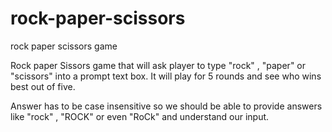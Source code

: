 # rock-paper-scissors
rock paper scissors game

Rock paper Sissors game that will ask player to type "rock" , "paper" or  "scissors" into a prompt text box. It will play for 5 rounds and see who wins best out of five. 

Answer has to be case insensitive so we should be able to provide  answers like "rock" , "ROCK" or even "RoCk" and understand our input.

